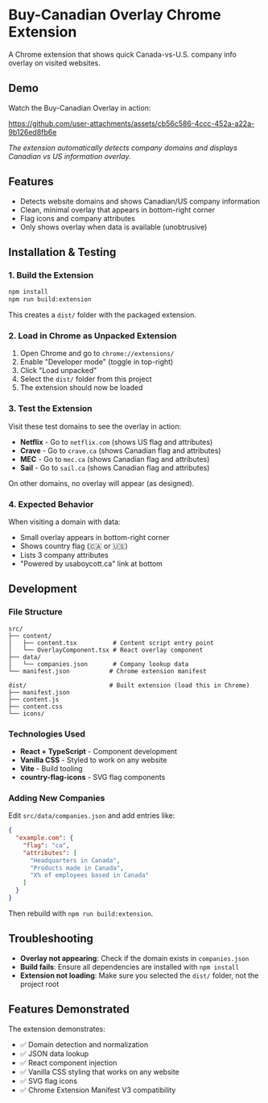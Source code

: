 # Buy-Canadian Overlay Chrome Extension

A Chrome extension that shows quick Canada-vs-U.S. company info overlay on visited websites.

## Demo

Watch the Buy-Canadian Overlay in action:

https://github.com/user-attachments/assets/cb56c586-4ccc-452a-a22a-9b126ed8fb6e

*The extension automatically detects company domains and displays Canadian vs US information overlay.*

## Features

- Detects website domains and shows Canadian/US company information
- Clean, minimal overlay that appears in bottom-right corner
- Flag icons and company attributes
- Only shows overlay when data is available (unobtrusive)

## Installation & Testing

### 1. Build the Extension

```bash
npm install
npm run build:extension
```

This creates a `dist/` folder with the packaged extension.

### 2. Load in Chrome as Unpacked Extension

1. Open Chrome and go to `chrome://extensions/`
2. Enable "Developer mode" (toggle in top-right)
3. Click "Load unpacked"
4. Select the `dist/` folder from this project
5. The extension should now be loaded

### 3. Test the Extension

Visit these test domains to see the overlay in action:

- **Netflix** - Go to `netflix.com` (shows US flag and attributes)
- **Crave** - Go to `crave.ca` (shows Canadian flag and attributes)  
- **MEC** - Go to `mec.ca` (shows Canadian flag and attributes)
- **Sail** - Go to `sail.ca` (shows Canadian flag and attributes)

On other domains, no overlay will appear (as designed).

### 4. Expected Behavior

When visiting a domain with data:
- Small overlay appears in bottom-right corner
- Shows country flag (🇨🇦 or 🇺🇸) 
- Lists 3 company attributes
- "Powered by usaboycott.ca" link at bottom

## Development

### File Structure

```
src/
├── content/
│   ├── content.tsx          # Content script entry point
│   └── OverlayComponent.tsx # React overlay component  
├── data/
│   └── companies.json       # Company lookup data
└── manifest.json           # Chrome extension manifest

dist/                       # Built extension (load this in Chrome)
├── manifest.json
├── content.js
├── content.css
└── icons/
```

### Technologies Used

- **React + TypeScript** - Component development
- **Vanilla CSS** - Styled to work on any website
- **Vite** - Build tooling
- **country-flag-icons** - SVG flag components

### Adding New Companies

Edit `src/data/companies.json` and add entries like:

```json
{
  "example.com": {
    "flag": "ca",
    "attributes": [
      "Headquarters in Canada", 
      "Products made in Canada",
      "X% of employees based in Canada"
    ]
  }
}
```

Then rebuild with `npm run build:extension`.

## Troubleshooting

- **Overlay not appearing**: Check if the domain exists in `companies.json`
- **Build fails**: Ensure all dependencies are installed with `npm install`
- **Extension not loading**: Make sure you selected the `dist/` folder, not the project root

## Features Demonstrated

The extension demonstrates:
- ✅ Domain detection and normalization
- ✅ JSON data lookup  
- ✅ React component injection
- ✅ Vanilla CSS styling that works on any website
- ✅ SVG flag icons
- ✅ Chrome Extension Manifest V3 compatibility
